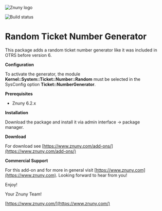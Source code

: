 ![Znuny logo](https://www.znuny.com/assets/images/logo_small.png)

![Build status](https://badge.proxy.znuny.com/Znuny4OTRS-RandomTicketNumberGenerator/master)

Random Ticket Number Generator
=================

This package adds a random ticket number generator like it was included in OTRS before version 6.

**Configuration**

To activate the generator, the module __Kernel::System::Ticket::Number::Random__ must be selected in the SysConfig option __Ticket::NumberGenerator__.

**Prerequisites**

- Znuny 6.2.x

**Installation**

Download the package and install it via admin interface -> package manager.

**Download**

For download see [https://www.znuny.com/add-ons/](https://www.znuny.com/add-ons/)

**Commercial Support**

For this add-on and for more in general visit [https://www.znuny.com](https://www.znuny.com). Looking forward to hear from you!

Enjoy!

Your Znuny Team!

[https://www.znuny.com/](https://www.znuny.com/)

